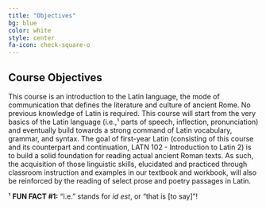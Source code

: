 ```yaml
---
title: "Objectives"
bg: blue
color: white
style: center
fa-icon: check-square-o
---
```


## Course Objectives
This course is an introduction to the Latin language, the mode of communication that defines the literature and culture of ancient Rome. No previous knowledge of Latin is required. This course will start from the very basics of the Latin language (i.e.,¹ parts of speech, inflection, pronunciation) and eventually build towards a strong command of Latin vocabulary, grammar, and syntax. The goal of first-year Latin (consisting of this course and its counterpart and continuation, LATN 102 - Introduction to Latin 2) is to build a solid foundation for reading actual ancient Roman texts. As such, the acquisition of those linguistic skills, elucidated and practiced through classroom instruction and examples in our textbook and workbook, will also be reinforced by the reading of select prose and poetry passages in Latin.

¹ **FUN FACT #1:** “i.e.” stands for *id est*, or “that is [to say]”!
